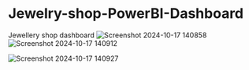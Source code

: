 # Jewelry-shop-PowerBI-Dashboard
Jewellery shop dashboard
![Screenshot 2024-10-17 140858](https://github.com/user-attachments/assets/095c4a37-d379-4475-af55-de12335ac0be)
![Screenshot 2024-10-17 140912](https://github.com/user-attachments/assets/5e0071d8-af4d-4779-ad5b-6e568b16d874)


![Screenshot 2024-10-17 140927](https://github.com/user-attachments/assets/c4e54980-3a86-4459-bc58-573eae55da5b)
